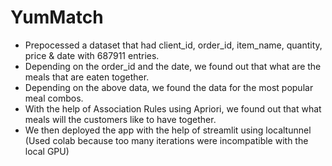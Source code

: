 # YumMatch
* Prepocessed a dataset that had client_id, order_id, item_name, quantity, price & date with 687911 entries.
* Depending on the order_id and the date, we found out that what are the meals that are eaten together.
* Depending on the above data, we found the data for the most popular meal combos.
* With the help of Association Rules using Apriori, we found out that what meals will the customers like to have together.
* We then deployed the app with the help of streamlit using localtunnel (Used colab because too many iterations were incompatible with the local GPU)
